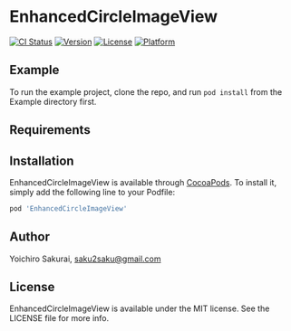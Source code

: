 # EnhancedCircleImageView
[![CI Status](http://img.shields.io/travis/saku/EnhancedCircleImageView.svg?style=flat)](https://travis-ci.org/saku/EnhancedCircleImageView)
[![Version](https://img.shields.io/cocoapods/v/EnhancedCircleImageView.svg?style=flat)](http://cocoapods.org/pods/EnhancedCircleImageView)
[![License](https://img.shields.io/cocoapods/l/EnhancedCircleImageView.svg?style=flat)](http://cocoapods.org/pods/EnhancedCircleImageView)
[![Platform](https://img.shields.io/cocoapods/p/EnhancedCircleImageView.svg?style=flat)](http://cocoapods.org/pods/EnhancedCircleImageView)

## Example
To run the example project, clone the repo, and run `pod install` from the Example directory first.

## Requirements

## Installation
EnhancedCircleImageView is available through [CocoaPods](http://cocoapods.org). To install
it, simply add the following line to your Podfile:
```ruby
pod 'EnhancedCircleImageView'
```

## Author
Yoichiro Sakurai, saku2saku@gmail.com

## License
EnhancedCircleImageView is available under the MIT license. See the LICENSE file for more info.
